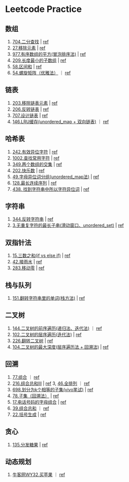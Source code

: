 # Leetcode Practice

## 数组
1. [704.二分查找](https://github.com/Christol-Jalen/CPP/blob/main/leetcode/704.cpp) | [ref](https://github.com/youngyangyang04/leetcode-master/blob/master/problems/0704.二分查找.md)
2. [27.移除元素](https://github.com/Christol-Jalen/CPP/blob/main/leetcode/027.cpp) | [ref](https://github.com/youngyangyang04/leetcode-master/blob/master/problems/0027.移除元素.md)
3. [977.有序数组的平方(冒泡排序法)](https://github.com/Christol-Jalen/CPP/blob/main/leetcode/977.cpp) | [ref](https://github.com/youngyangyang04/leetcode-master/blob/master/problems/0977.有序数组的平方.md)
4. [209.长度最小的子数组](https://github.com/Christol-Jalen/CPP/blob/main/leetcode/209.cpp) | [ref](https://github.com/youngyangyang04/leetcode-master/blob/master/problems/0209.长度最小的子数组.md)
5. [58.区间和](https://github.com/Christol-Jalen/CPP/blob/main/leetcode/058.cpp) | [ref](https://github.com/youngyangyang04/leetcode-master/blob/master/problems/kamacoder/0058.区间和.md)
6. [54.螺旋矩阵（优雅法）](https://github.com/Christol-Jalen/CPP/blob/main/leetcode/054.cpp) ｜ [ref](https://leetcode.cn/problems/spiral-matrix/solutions/7155/cxiang-xi-ti-jie-by-youlookdeliciousc-3/?envType=study-plan-v2&envId=top-100-liked)


## 链表
1. [203.移除链表元素](https://github.com/Christol-Jalen/CPP/blob/main/leetcode/203.cpp) | [ref](https://github.com/youngyangyang04/leetcode-master/blob/master/problems/0203.移除链表元素.md)
2. [206.反转链表](https://github.com/Christol-Jalen/CPP/blob/main/leetcode/206.cpp) | [ref](https://github.com/youngyangyang04/leetcode-master/blob/master/problems/0206.翻转链表.md)
3. [707.设计链表](https://github.com/Christol-Jalen/CPP/blob/main/leetcode/707.cpp) | [ref](https://github.com/youngyangyang04/leetcode-master/blob/master/problems/0707.设计链表.md)
4. [146.LRU缓存(unordered_map + 双向链表)](https://github.com/Christol-Jalen/CPP/blob/main/leetcode/146.cpp) ｜ [ref](https://leetcode.cn/problems/lru-cache/solutions/259678/lruhuan-cun-ji-zhi-by-leetcode-solution/?envType=study-plan-v2&envId=top-100-liked)

## 哈希表
1. [242.有效异位字符](https://github.com/Christol-Jalen/CPP/blob/main/leetcode/242.cpp) | [ref](https://github.com/youngyangyang04/leetcode-master/blob/master/problems/0242.有效的字母异位词.md)
2. [1002.查找常用字符](https://github.com/Christol-Jalen/CPP/blob/main/leetcode/1002.cpp) | [ref](https://github.com/youngyangyang04/leetcode-master/blob/master/problems/1002.查找常用字符.md)
3. [349.两个数组的交集](https://github.com/Christol-Jalen/CPP/blob/main/leetcode/349.cpp) | [ref](https://github.com/youngyangyang04/leetcode-master/blob/master/problems/0349.两个数组的交集.md)
4. [202.快乐数](https://github.com/Christol-Jalen/CPP/blob/main/leetcode/349.cpp) | [ref](https://github.com/youngyangyang04/leetcode-master/blob/master/problems/0202.快乐数.md)
5. [49.字母异位词分组(unordered_map法)](https://github.com/Christol-Jalen/CPP/blob/main/leetcode/049.cpp) | [ref](https://leetcode.cn/problems/group-anagrams/description/?envType=study-plan-v2&envId=top-100-liked) 
6. [128.最长连续序列](https://github.com/Christol-Jalen/CPP/blob/main/leetcode/128.cpp) | [ref](https://leetcode.cn/problems/longest-consecutive-sequence/description/?envType=study-plan-v2&envId=top-100-liked)
7. [438. 找到字符串中所以字符异位词](https://github.com/Christol-Jalen/CPP/blob/main/leetcode/438.cpp) | [ref](https://leetcode.cn/problems/find-all-anagrams-in-a-string/description/?envType=study-plan-v2&envId=top-100-liked)

## 字符串
1. [344.反转字符串](https://github.com/Christol-Jalen/CPP/blob/main/leetcode/344.cpp) | [ref](https://github.com/youngyangyang04/leetcode-master/blob/master/problems/0344.反转字符串.md)
2. [3.无重复字符的最长子串(滑动窗口、unordered_set)](https://github.com/Christol-Jalen/CPP/blob/main/leetcode/058.cpp)
| [ref](https://leetcode.cn/problems/longest-substring-without-repeating-characters/description/?envType=study-plan-v2&envId=top-100-liked)

## 双指针法
1. [15.三数之和(if vs else if)](https://github.com/Christol-Jalen/CPP/blob/main/leetcode/015.cpp) | [ref](https://github.com/youngyangyang04/leetcode-master/blob/master/problems/0015.三数之和.md)
2. [42.接雨水](https://github.com/Christol-Jalen/CPP/blob/main/leetcode/042.cpp) | [ref](https://github.com/youngyangyang04/leetcode-master/blob/master/problems/0042.接雨水.md)
3. [283.移动零](https://github.com/Christol-Jalen/CPP/blob/main/leetcode/283.cpp) | [ref](https://leetcode.cn/problems/move-zeroes/?envType=study-plan-v2&envId=top-100-liked)

## 栈与队列
1. [151.翻转字符串里的单词(栈方法)](https://github.com/Christol-Jalen/CPP/blob/main/leetcode/151.cpp) | [ref](https://github.com/youngyangyang04/leetcode-master/blob/master/problems/0151.翻转字符串里的单词.md)

## 二叉树
1. [144.二叉树的前序遍历(递归法、迭代法)](https://github.com/Christol-Jalen/CPP/blob/main/leetcode/144.cpp) ｜ [ref](https://github.com/youngyangyang04/leetcode-master/blob/master/problems/二叉树的迭代遍历.md)
2. [102.二叉树的层序遍历(迭代法)](https://github.com/Christol-Jalen/CPP/blob/main/leetcode/102.cpp) | [ref](https://github.com/youngyangyang04/leetcode-master/blob/master/problems/0102.二叉树的层序遍历.md)
3. [226.翻转二叉树](https://github.com/Christol-Jalen/CPP/blob/main/leetcode/226.cpp) | [ref](https://github.com/youngyangyang04/leetcode-master/blob/master/problems/0226.翻转二叉树.md)
4. [104.二叉树的最大深度(层序遍历法 + 回溯法)](https://github.com/Christol-Jalen/CPP/blob/main/leetcode/104.cpp) | [ref](https://github.com/youngyangyang04/leetcode-master/blob/master/problems/0104.二叉树的最大深度.md)

## 回溯
1. [77.组合](https://github.com/Christol-Jalen/CPP/blob/main/leetcode/077.cpp) ｜ [ref](https://github.com/youngyangyang04/leetcode-master/blob/master/problems/0077.组合.md)
2. [216.组合总和III](https://github.com/Christol-Jalen/CPP/blob/main/leetcode/216.cpp) | [ref](https://github.com/youngyangyang04/leetcode-master/blob/master/problems/0216.组合总和III.md)
3, [46.全排列](https://github.com/Christol-Jalen/CPP/blob/main/leetcode/46.cpp) ｜ [ref](https://leetcode.cn/problems/permutations/?envType=study-plan-v2&envId=top-100-liked)
4. [698.划分为k个相等的子集(vivo笔试)](https://github.com/Christol-Jalen/CPP/blob/main/leetcode/698.cpp) | [ref](https://leetcode.cn/problems/partition-to-k-equal-sum-subsets/description/)
5. [78.子集（回溯法）](https://github.com/Christol-Jalen/CPP/blob/main/leetcode/078.cpp) | [ref](https://leetcode.cn/problems/subsets/description/?envType=study-plan-v2&envId=top-100-liked)
6. [17.电话号码的字母组合](https://github.com/Christol-Jalen/CPP/blob/main/leetcode/017.cpp) | [ref](https://github.com/youngyangyang04/leetcode-master/blob/master/problems/0017.电话号码的字母组合.md)
7. [39.组合总和](https://github.com/Christol-Jalen/CPP/blob/main/leetcode/039.cpp) ｜ [ref](https://github.com/youngyangyang04/leetcode-master/blob/master/problems/0039.组合总和.md)
8. [22.括号生成](https://github.com/Christol-Jalen/CPP/blob/main/leetcode/022.cpp) | [ref](https://leetcode.cn/problems/generate-parentheses/description/?envType=study-plan-v2&envId=top-100-liked)

## 贪心
1. [135.分发糖果](https://github.com/Christol-Jalen/CPP/blob/main/leetcode/135.cpp) | [ref](https://github.com/youngyangyang04/leetcode-master/blob/master/problems/0135.分发糖果.md)

## 动态规划
1. [牛客网WY32.买苹果](https://github.com/Christol-Jalen/CPP/blob/main/ACM/2.买苹果.cpp) ｜ [ref](https://www.nowcoder.com/practice/61cfbb2e62104bc8aa3da5d44d38a6ef?tpId=182&tqId=34306&rp=1&ru=/exam/oj&qru=/exam/oj&sourceUrl=%2Fexam%2Foj%3Fpage%3D1%26tab%3DSQL%25E7%25AF%2587%26topicId%3D182&difficulty=undefined&judgeStatus=undefined&tags=&title=)
